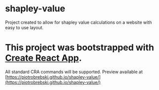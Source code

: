 # shapley-value
Project created to allow for shapley value calculations on a website with easy to use layout.

# This project was bootstrapped with [Create React App](https://github.com/facebook/create-react-app).
All standard CRA commands will be supported.
Preview available at [https://piotrobrebski.github.io/shapley-value/](https://piotrobrebski.github.io/shapley-value/)